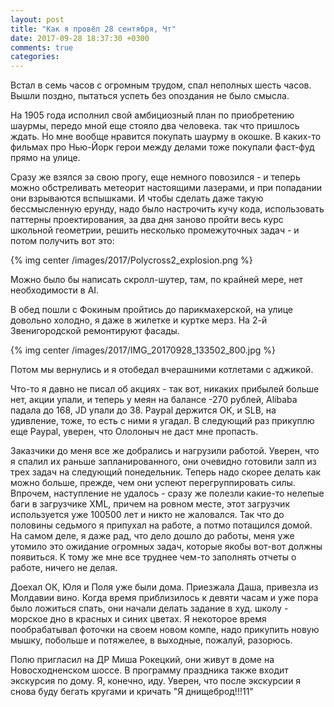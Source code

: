 ```yaml
---
layout: post
title: "Как я провёл 28 сентября, Чт"
date: 2017-09-28 18:37:30 +0300
comments: true
categories: 
---
```

Встал в семь часов с огромным трудом, спал неполных шесть часов. Вышли поздно, пытаться успеть без опоздания не было смысла.

На 1905 года исполнил свой амбициозный план по приобретению шаурмы, передо мной еще стояло два человека. так что пришлось ждать. Но мне вообще нравится покупать шаурму в окошке. В каких-то фильмах про Нью-Йорк герои между делами тоже покупали фаст-фуд прямо на улице.

Сразу же взялся за свою прогу, еще немного повозился - и теперь можно обстреливать метеорит настоящими лазерами, и при попадании они взрываются вспышками. И чтобы сделать даже такую бессмысленную ерунду, надо было настрочить кучу кода, использовать паттерны проектирования, за два дня заново пройти весь курс школьной геометрии, решить несколько промежуточных задач - и потом получить вот это:

{% img center /images/2017/Polycross2_explosion.png %}

Можно было бы написать скролл-шутер, там, по крайней мере, нет необходимости в AI. 

В обед пошли с Фокиным пройтись до парикмахерской, на улице довольно холодно, я даже в жилетке и куртке мерз. На 2-й Звенигородской ремонтируют фасады. 

{% img center /images/2017/IMG_20170928_133502_800.jpg %}

Потом мы вернулись и я отобедал вчерашними котлетами с аджикой.

Что-то я давно не писал об акциях - так вот, никаких прибылей больше нет, акции упали, и теперь у меян на балансе -270 рублей, Alibaba падала до 168, JD упали до 38. Paypal держится ОК, и SLB, на удивление, тоже, то есть с ними я угадал. В следующий раз прикуплю еще Paypal, уверен, что Ололоныч не даст мне пропасть.

Заказчики до меня все же добрались и нагрузили работой. Уверен, что я спалил их раньше запланированного, они очевидно готовили залп из трех задач на следующий понедельник. Теперь надо скорее делать как можно больше, прежде, чем они успеют перегруппировать силы. Впрочем, наступление не удалось - сразу же полезли какие-то нелепые баги в загрузчике XML, причем на ровном месте, этот загрузчик используется уже 100500 лет и никто не жаловался. Так что до половины седьмого я припухал на работе, а потмо потащился домой. На самом деле, я даже рад, что дело дошло до работы, меня уже утомило это ожидание огромных задач, которые якобы вот-вот должны появиться. К тому же мне все труднее чем-то заполнять отчеты о работе, ничего не делая.

Доехал ОК, Юля и Поля уже были дома. Приезжала Даша, привезла из Молдавии вино. Когда время приблизилось к девяти часам и уже пора было ложиться спать, они начали делать задание в худ. школу - морское дно в красных и синих цветах. Я некоторое время пообрабатывал фоточки на своем новом компе, надо прикупить новую мышку, побольше и потяжелее, в выходные, пожалуй, разорюсь.

Полю пригласил на ДР Миша Рокецкий, они живут в доме на Новосходненском шоссе. В программу праздника также входит экскурсия по дому. Я, конечно, иду. Уверен, что после экскурсии я снова буду бегать кругами и кричать "Я днищеброд!!!11"
